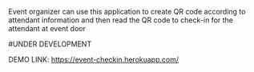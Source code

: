 Event organizer can use this application to create QR code according to attendant information and then read the QR code to check-in for the attendant at event door

#UNDER DEVELOPMENT

DEMO LINK: https://event-checkin.herokuapp.com/
